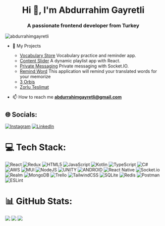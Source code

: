 <h1 align="center">Hi 👋, I'm Abdurrahim Gayretli</h1>
<h3 align="center">A passionate frontend developer from Turkey</h3>

<p align="left"> <img src="https://komarev.com/ghpvc/?username=abdurrahimgayretli&label=Profile%20views&color=0e75b6&style=flat" alt="abdurrahimgayretli" /> </p>

- 🔭 My Projects </br>
    - [Vocabulary Store](https://play.google.com/store/apps/details?id=com.abdurrahimgayretli.vocabularystore) Vocabulary practice and reminder app. </br>
    - [Content Slider](https://github.com/abdurrahimgayretli/content-slider-ts) A dynamic playlist app with React. </br>
    - [Private Messaging](https://github.com/abdurrahimgayretli/private-messaging-ts) Private messaging with Socket.IO. </br>
    - [Remind Word](https://play.google.com/store/apps/details?id=com.negotium.remindword) This application will remind your translated words for your memorize </br>
    - [3 Orbis](https://play.google.com/store/apps/details?id=net.negotium.zorlutoplar)</br>
    - [Zorlu Teslimat](https://play.google.com/store/apps/details?id=net.AbdurrahimGayretli.ZorluTeslimat)
    

- 📫 How to reach me **abdurrahimgayretli@gmail.com**

## 🌐 Socials:
[![Instagram](https://img.shields.io/badge/Instagram-%23E4405F.svg?logo=Instagram&logoColor=white)](https://instagram.com/abdurrahimgayretlii) [![LinkedIn](https://img.shields.io/badge/LinkedIn-%230077B5.svg?logo=linkedin&logoColor=white)](https://linkedin.com/in/abdurrahimgayretli) 

# 💻 Tech Stack:
![React](https://img.shields.io/badge/react-%2320232a.svg?style=for-the-badge&logo=react&logoColor=%2361DAFB) ![Redux](https://img.shields.io/badge/redux-%23593d88.svg?style=for-the-badge&logo=redux&logoColor=white) ![HTML5](https://img.shields.io/badge/html5-%23E34F26.svg?style=for-the-badge&logo=html5&logoColor=white) ![JavaScript](https://img.shields.io/badge/javascript-%23323330.svg?style=for-the-badge&logo=javascript&logoColor=%23F7DF1E) ![Kotlin](https://img.shields.io/badge/kotlin-%230095D5.svg?style=for-the-badge&logo=kotlin&logoColor=white) ![TypeScript](https://img.shields.io/badge/typescript-%23007ACC.svg?style=for-the-badge&logo=typescript&logoColor=white) ![C#](https://img.shields.io/badge/c%23-%23239120.svg?style=for-the-badge&logo=c-sharp&logoColor=white) ![AWS](https://img.shields.io/badge/AWS-%23FF9900.svg?style=for-the-badge&logo=amazon-aws&logoColor=white) ![MUI](https://img.shields.io/badge/MUI-%230081CB.svg?style=for-the-badge&logo=material-ui&logoColor=white) ![NodeJS](https://img.shields.io/badge/node.js-6DA55F?style=for-the-badge&logo=node.js&logoColor=white) ![UNITY](https://img.shields.io/badge/Unity-%2320232a.svg?style=for-the-badge&logo=unity&logoColor=white) ![ANDROID](https://img.shields.io/badge/android-%2320232a.svg?style=for-the-badge&logo=android&logoColor=%a4c639) ![React Native](https://img.shields.io/badge/react_native-%2320232a.svg?style=for-the-badge&logo=react&logoColor=%2361DAFB) ![Socket.io](https://img.shields.io/badge/Socket.io-black?style=for-the-badge&logo=socket.io&badgeColor=010101) ![Realm](https://img.shields.io/badge/Realm-39477F?style=for-the-badge&logo=realm&logoColor=white) ![MongoDB](https://img.shields.io/badge/MongoDB-%234ea94b.svg?style=for-the-badge&logo=mongodb&logoColor=white) ![Trello](https://img.shields.io/badge/Trello-%23026AA7.svg?style=for-the-badge&logo=Trello&logoColor=white) ![TailwindCSS](https://img.shields.io/badge/tailwindcss-%2338B2AC.svg?style=for-the-badge&logo=tailwind-css&logoColor=white) ![SQLite](https://img.shields.io/badge/sqlite-%2307405e.svg?style=for-the-badge&logo=sqlite&logoColor=white) ![Redis](https://img.shields.io/badge/redis-%23DD0031.svg?style=for-the-badge&logo=redis&logoColor=white) ![Postman](https://img.shields.io/badge/Postman-FF6C37?style=for-the-badge&logo=postman&logoColor=white) ![ESLint](https://img.shields.io/badge/ESLint-4B3263?style=for-the-badge&logo=eslint&logoColor=white)
# 📊 GitHub Stats:
![](https://github-readme-stats.vercel.app/api?username=abdurrahimgayretli&theme=dark&hide_border=false&include_all_commits=true&count_private=true)
![](https://github-readme-streak-stats.herokuapp.com/?user=abdurrahimgayretli&theme=dark&hide_border=false)
![](https://github-readme-stats.vercel.app/api/top-langs/?username=abdurrahimgayretli&theme=dark&hide_border=false&include_all_commits=true&count_private=true&layout=compact)

